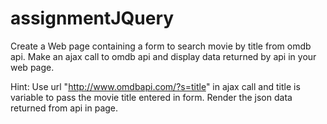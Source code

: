 # assignmentJQuery

Create a Web page containing a form to search movie by title from omdb api. Make an ajax call to omdb api and display data returned by api in your web page.

Hint: Use url "http://www.omdbapi.com/?s=title" in ajax call and title is variable to pass the movie title entered in form. Render the json data returned from api in page.
